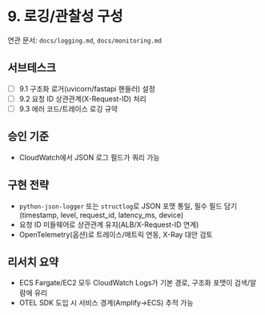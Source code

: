 # 9. 로깅/관찰성 구성

연관 문서: `docs/logging.md`, `docs/monitoring.md`

## 서브테스크

- [ ] 9.1 구조화 로거(uvicorn/fastapi 핸들러) 설정
- [ ] 9.2 요청 ID 상관관계(X-Request-ID) 처리
- [ ] 9.3 에러 코드/트레이스 로깅 규약

## 승인 기준

- CloudWatch에서 JSON 로그 필드가 쿼리 가능

## 구현 전략

- `python-json-logger` 또는 `structlog`로 JSON 포맷 통일, 필수 필드 담기(timestamp, level, request_id, latency_ms, device)
- 요청 ID 미들웨어로 상관관계 유지(ALB/X-Request-ID 연계)
- OpenTelemetry(옵션)로 트레이스/메트릭 연동, X-Ray 대안 검토

## 리서치 요약

- ECS Fargate/EC2 모두 CloudWatch Logs가 기본 경로, 구조화 포맷이 검색/알람에 유리
- OTEL SDK 도입 시 서비스 경계(Amplify→ECS) 추적 가능
